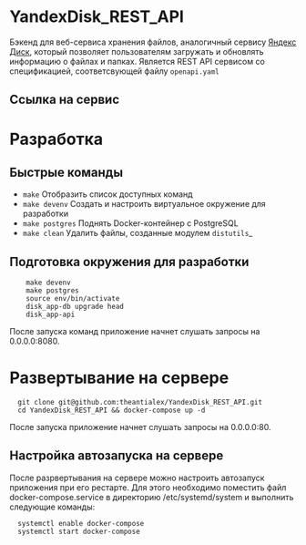 # YandexDisk_REST_API

Бэкенд для веб-сервиса хранения файлов, аналогичный сервису [Яндекс Диск](https://yandex.ru/disk), который позволяет пользователям загружать и обновлять информацию о файлах и папках. Является REST API сервисом со спецификацией, соответсвующей файлу <code>openapi.yaml</code>

## Ссылка на сервис ##

Разработка
==========
Быстрые команды
---------------
* `make` Отобразить список доступных команд
* `make devenv` Создать и настроить виртуальное окружение для разработки
* `make postgres` Поднять Docker-контейнер с PostgreSQL
* `make clean` Удалить файлы, созданные модулем `distutils`_

Подготовка окружения для разработки
---------------
```
    make devenv
    make postgres
    source env/bin/activate
    disk_app-db upgrade head
    disk_app-api
```
После запуска команд приложение начнет слушать запросы на 0.0.0.0:8080.

Развертывание на сервере
==========
```
  git clone git@github.com:theantialex/YandexDisk_REST_API.git
  cd YandexDisk_REST_API && docker-compose up -d
```
После запуска приложение начнет слушать запросы на 0.0.0.0:80.

## Настройка автозапуска на сервере ##

После разрвертывания на сервере можно настроить автозапуск приложения при его рестарте. Для этого необходимо поместить файл docker-compose.service в директорию /etc/systemd/system и
выполнить следующие команды:

```
  systemctl enable docker-compose
  systemctl start docker-compose
```
